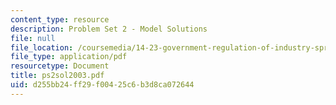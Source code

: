 ```yaml
---
content_type: resource
description: Problem Set 2 - Model Solutions
file: null
file_location: /coursemedia/14-23-government-regulation-of-industry-spring-2003/d255bb24ff29f00425c6b3d8ca072644_ps2sol2003.pdf
file_type: application/pdf
resourcetype: Document
title: ps2sol2003.pdf
uid: d255bb24-ff29-f004-25c6-b3d8ca072644
---
```

